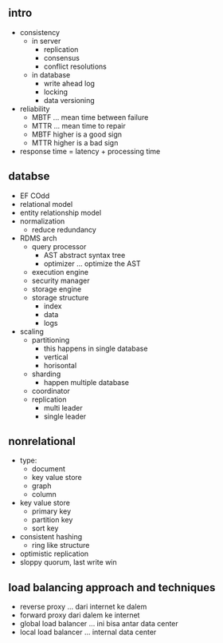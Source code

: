 ## intro
- consistency
  - in server
    - replication
    - consensus
    - conflict resolutions
  - in database
    - write ahead log
    - locking
    - data versioning
- reliability
  - MBTF ... mean time between failure
  - MTTR ... mean time to repair
  - MBTF higher is a good sign
  - MTTR higher is a bad sign
- response time = latency + processing time

## databse
- EF COdd
- relational model
- entity relationship model
- normalization
  - reduce redundancy
- RDMS arch
  - query processor
    - AST abstract syntax tree
    - optimizer ... optimize the AST
  - execution engine
  - security manager
  - storage engine
  - storage structure
    - index
    - data 
    - logs
- scaling
  - partitioning
    - this happens in single database
    - vertical
    - horisontal
  - sharding
    - happen multiple database
  - coordinator
  - replication
    - multi leader
    - single leader

## nonrelational
- type:
  - document
  - key value store
  - graph
  - column
- key value store
  - primary key
  - partition key
  - sort key
- consistent hashing
  - ring like structure
- optimistic replication
- sloppy quorum, last write win


## load balancing approach and techniques
- reverse proxy ... dari internet ke dalem
- forward proxy dari dalem ke internet
- global load balancer ... ini bisa antar data center
- local load balancer ... internal data center





